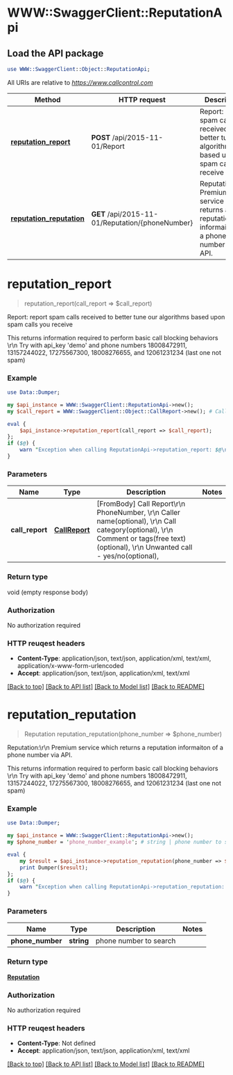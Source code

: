 # WWW::SwaggerClient::ReputationApi

## Load the API package
```perl
use WWW::SwaggerClient::Object::ReputationApi;
```

All URIs are relative to *https://www.callcontrol.com*

Method | HTTP request | Description
------------- | ------------- | -------------
[**reputation_report**](ReputationApi.md#reputation_report) | **POST** /api/2015-11-01/Report | Report: report spam calls received to better tune our algorithms based upon spam calls you receive
[**reputation_reputation**](ReputationApi.md#reputation_reputation) | **GET** /api/2015-11-01/Reputation/{phoneNumber} | Reputation:\r\n            Premium service which returns a reputation informaiton of a phone number via API.


# **reputation_report**
> reputation_report(call_report => $call_report)

Report: report spam calls received to better tune our algorithms based upon spam calls you receive

This returns information required to perform basic call blocking behaviors<br />\r\n            Try with api_key 'demo' and phone numbers 18008472911, 13157244022, 17275567300, 18008276655, and 12061231234 (last one not spam)

### Example 
```perl
use Data::Dumper;

my $api_instance = WWW::SwaggerClient::ReputationApi->new();
my $call_report = WWW::SwaggerClient::Object::CallReport->new(); # CallReport | [FromBody] Call Report\r\n            PhoneNumber, \r\n            Caller name(optional), \r\n            Call category(optional), \r\n            Comment or tags(free text) (optional), \r\n            Unwanted call  - yes/no(optional),

eval { 
    $api_instance->reputation_report(call_report => $call_report);
};
if ($@) {
    warn "Exception when calling ReputationApi->reputation_report: $@\n";
}
```

### Parameters

Name | Type | Description  | Notes
------------- | ------------- | ------------- | -------------
 **call_report** | [**CallReport**](CallReport.md)| [FromBody] Call Report\r\n            PhoneNumber, \r\n            Caller name(optional), \r\n            Call category(optional), \r\n            Comment or tags(free text) (optional), \r\n            Unwanted call  - yes/no(optional), | 

### Return type

void (empty response body)

### Authorization

No authorization required

### HTTP reuqest headers

 - **Content-Type**: application/json, text/json, application/xml, text/xml, application/x-www-form-urlencoded
 - **Accept**: application/json, text/json, application/xml, text/xml

[[Back to top]](#) [[Back to API list]](../README.md#documentation-for-api-endpoints) [[Back to Model list]](../README.md#documentation-for-models) [[Back to README]](../README.md)

# **reputation_reputation**
> Reputation reputation_reputation(phone_number => $phone_number)

Reputation:\r\n            Premium service which returns a reputation informaiton of a phone number via API.

This returns information required to perform basic call blocking behaviors<br />\r\n            Try with api_key 'demo' and phone numbers 18008472911, 13157244022, 17275567300, 18008276655, and 12061231234 (last one not spam)

### Example 
```perl
use Data::Dumper;

my $api_instance = WWW::SwaggerClient::ReputationApi->new();
my $phone_number = 'phone_number_example'; # string | phone number to search

eval { 
    my $result = $api_instance->reputation_reputation(phone_number => $phone_number);
    print Dumper($result);
};
if ($@) {
    warn "Exception when calling ReputationApi->reputation_reputation: $@\n";
}
```

### Parameters

Name | Type | Description  | Notes
------------- | ------------- | ------------- | -------------
 **phone_number** | **string**| phone number to search | 

### Return type

[**Reputation**](Reputation.md)

### Authorization

No authorization required

### HTTP reuqest headers

 - **Content-Type**: Not defined
 - **Accept**: application/json, text/json, application/xml, text/xml

[[Back to top]](#) [[Back to API list]](../README.md#documentation-for-api-endpoints) [[Back to Model list]](../README.md#documentation-for-models) [[Back to README]](../README.md)

